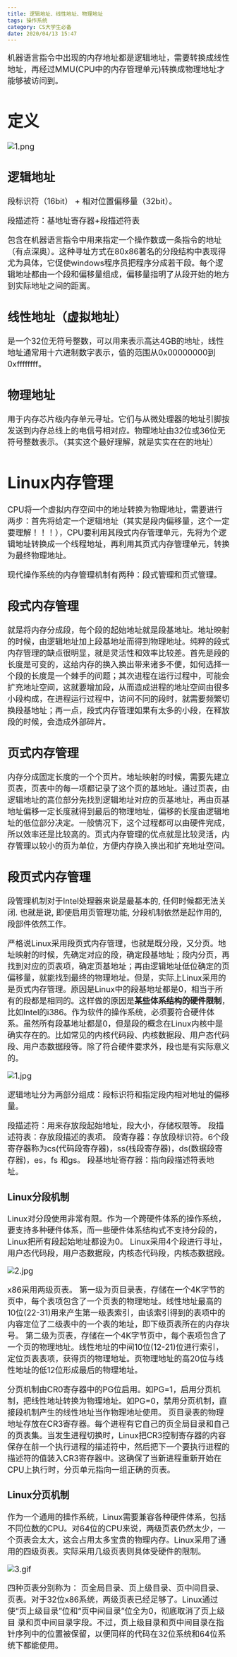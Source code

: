 ```yaml
---
title: 逻辑地址、线性地址、物理地址
tags: 操作系统
category: CS大学生必备
date: 2020/04/13 15:47
---
```


<font size=4>

机器语言指令中出现的内存地址都是逻辑地址，需要转换成线性地址，再经过MMU(CPU中的内存管理单元)转换成物理地址才能够被访问到。

<!--more-->

# 定义

![1.png](https://i.loli.net/2020/04/13/lwOfKWHX5MaQkBt.png)

## 逻辑地址

段标识符（16bit） + 相对位置偏移量（32bit）。

段描述符：基地址寄存器+段描述符表

包含在机器语言指令中用来指定一个操作数或一条指令的地址（有点深奥）。这种寻址方式在80x86著名的分段结构中表现得尤为具体，它促使windows程序员把程序分成若干段。每个逻辑地址都由一个段和偏移量组成，偏移量指明了从段开始的地方到实际地址之间的距离。

## 线性地址（虚拟地址）

 是一个32位无符号整数，可以用来表示高达4GB的地址，线性地址通常用十六进制数字表示，值的范围从0x00000000到0xffffffff。

## 物理地址

用于内存芯片级内存单元寻址。它们与从微处理器的地址引脚按发送到内存总线上的电信号相对应。物理地址由32位或36位无符号整数表示。（其实这个最好理解，就是实实在在的地址）

# Linux内存管理

CPU将一个虚拟内存空间中的地址转换为物理地址，需要进行两步：首先将给定一个逻辑地址（其实是段内偏移量，这个一定要理解！！！），CPU要利用其段式内存管理单元，先将为个逻辑地址转换成一个线程地址，再利用其页式内存管理单元，转换为最终物理地址。

现代操作系统的内存管理机制有两种：段式管理和页式管理。

## 段式内存管理

就是将内存分成段，每个段的起始地址就是段基地址。地址映射的时候，由逻辑地址加上段基地址而得到物理地址。纯粹的段式内存管理的缺点很明显，就是灵活性和效率比较差。首先是段的长度是可变的，这给内存的换入换出带来诸多不便，如何选择一个段的长度是一个棘手的问题；其次进程在运行过程中，可能会扩充地址空间，这就要增加段，从而造成进程的地址空间由很多小段构成，在进程运行过程中，访问不同的段时，就需要频繁切换段基地址；再一点，段式内存管理如果有太多的小段，在释放段的时候，会造成外部碎片。

## 页式内存管理

内存分成固定长度的一个个页片。地址映射的时候，需要先建立页表，页表中的每一项都记录了这个页的基地址。通过页表，由逻辑地址的高位部分先找到逻辑地址对应的页基地址，再由页基地址偏移一定长度就得到最后的物理地址，偏移的长度由逻辑地址的低位部分决定。一般情况下，这个过程都可以由硬件完成，所以效率还是比较高的。页式内存管理的优点就是比较灵活，内存管理以较小的页为单位，方便内存换入换出和扩充地址空间。

## 段页式内存管理

段管理机制对于Intel处理器来说是最基本的, 任何时候都无法关闭. 也就是说, 即使启用页管理功能, 分段机制依然是起作用的, 段部件依然工作。

严格说Linux采用段页式内存管理，也就是既分段，又分页。地址映射的时候，先确定对应的段，确定段基地址；段内分页，再找到对应的页表项，确定页基地址；再由逻辑地址低位确定的页偏移量，就能找到最终的物理地址。但是，实际上Linux采用的是页式内存管理。原因是Linux中的段基地址都是0，相当于所有的段都是相同的。这样做的原因是**某些体系结构的硬件限制**，比如Intel的i386。作为软件的操作系统，必须要符合硬件体系。虽然所有段基地址都是0，但是段的概念在Linux内核中是确实存在的。比如常见的内核代码段、内核数据段、用户态代码段、用户态数据段等。除了符合硬件要求外，段也是有实际意义的。

![1.jpg](https://i.loli.net/2020/04/13/69l3FavbmTBVIun.jpg)

逻辑地址分为两部分组成：段标识符和指定段内相对地址的偏移量。

段描述符：用来存放段起始地址，段大小，存储权限等。
段描述符表：存放段描述的表项。
段寄存器：存放段标识符。6个段寄存器称为cs(代码段寄存器)，ss(栈段寄存器)，ds(数据段寄存器)，es，fs 和gs。
段基地址寄存器：指向段描述符表地址。


### Linux分段机制
Linux对分段使用非常有限。作为一个跨硬件体系的操作系统，要支持多种硬件体系，而一些硬件体系结构式不支持分段的，Linux把所有段起始地址都设为0。
Linux采用4个段进行寻址，用户态代码段，用户态数据段，内核态代码段，内核态数据段。



![2.jpg](https://i.loli.net/2020/04/13/exyL8rXs4RmVnoT.jpg)

x86采用两级页表。
第一级为页目录表，存储在一个4K字节的页中，每个表项包含了一个页表的物理地址。线性地址最高的10位(22-31)用来产生第一级表索引，由该索引得到的表项中的内容定位了二级表中的一个表的地址，即下级页表所在的内存块号。
第二级为页表，存储在一个4K字节页中，每个表项包含了一个页的物理地址。线性地址的中间10位(12-21)位进行索引，定位页表表项，获得页的物理地址。页物理地址的高20位与线性地址的低12位形成最后的物理地址。

分页机制由CR0寄存器中的PG位启用。如PG=1，启用分页机制，把线性地址转换为物理地址。如PG=0，禁用分页机制，直接段机制产生的线性地址当作物理地址使用。
页目录表的物理地址存放在CR3寄存器。每个进程有它自己的页全局目录和自己的页表集。当发生进程切换时，Linux把CR3控制寄存器的内容保存在前一个执行进程的描述符中，然后把下一个要执行进程的描述符的值装入CR3寄存器中。这确保了当新进程重新开始在CPU上执行时，分页单元指向一组正确的页表。

### Linux分页机制

作为一个通用的操作系统，Linux需要兼容各种硬件体系，包括不同位数的CPU。对64位的CPU来说，两级页表仍然太少，一个页表会太大，这会占用太多宝贵的物理内存。Linux采用了通用的四级页表。实际采用几级页表则具体受硬件的限制。



![3.gif](https://i.loli.net/2020/04/13/sn5kw49ouaHZtNq.gif)

四种页表分别称为： 页全局目录、页上级目录、页中间目录、页表。对于32位x86系统，两级页表已经足够了。Linux通过使“页上级目录”位和“页中间目录”位全为0，彻底取消了页上级目 录和页中间目录字段。不过，页上级目录和页中间目录在指针序列中的位置被保留，以便同样的代码在32位系统和64位系统下都能使用。